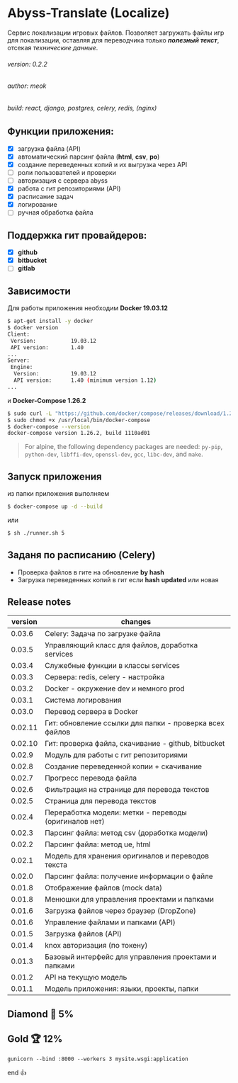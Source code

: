 # Abyss-Translate (Localize)

Сервис локализации игровых файлов. Позволяет загружать
файлы игр для локализации, оставляя для переводчика только
**_полезный текст_**, отсекая _технические данные_.

###### version: 0.2.2

###### author: meok

###### build: react, django, postgres, celery, redis, (nginx)

## Функции приложения:

- [x] загрузка файла (API)
- [x] автоматический парсинг файла (**html**, **csv**, **po**)
- [x] создание переведенных копий и их выгрузка через API
- [ ] роли пользователей и проверки
- [ ] авторизация с сервера abyss
- [x] работа с гит репозиториями (API)
- [x] расписание задач
- [x] логирование
- [ ] ручная обработка файла

## Поддержка гит провайдеров:

- [x] **github**
- [x] **bitbucket**
- [ ] **gitlab**

## Зависимости

Для работы приложения необходим **Docker 19.03.12**

```sh
$ apt-get install -y docker
$ docker version
Client:
 Version:           19.03.12
 API version:       1.40
...
Server:
 Engine:
  Version:          19.03.12
  API version:      1.40 (minimum version 1.12)
...
```

и **Docker-Compose 1.26.2**

```sh
$ sudo curl -L "https://github.com/docker/compose/releases/download/1.26.2/docker-compose-$(uname -s)-$(uname -m)" -o /usr/local/bin/docker-compose
$ sudo chmod +x /usr/local/bin/docker-compose
$ docker-compose --version
docker-compose version 1.26.2, build 1110ad01
```

> For alpine, the following dependency packages are needed:
> `py-pip`, `python-dev`, `libffi-dev`, `openssl-dev`, `gcc`, `libc-dev`, and `make`.

## Запуск приложения

из папки приложения выполняем

```sh
$ docker-compose up -d --build
```

или

```sh
$ sh ./runner.sh 5
```

## Заданя по расписанию (Celery)

- Проверка файлов в гите на обновление **by hash**
- Загрузка переведенных копий в гит если **hash updated** или новая

## Release notes

| version | changes                                                 |
| ------- | ------------------------------------------------------- |
| 0.03.6  | Celery: Задача по загрузке файла                        |
| 0.03.5  | Управляющий класс для файлов, доработка services        |
| 0.03.4  | Служебные функции в классы services                     |
| 0.03.3  | Сервера: redis, celery - настройка                      |
| 0.03.2  | Docker - окружение dev и немного prod                   |
| 0.03.1  | Система логирования                                     |
| 0.03.0  | Перевод сервера в Docker                                |
| 0.02.11 | Гит: обновление ссылки для папки - проверка всех файлов |
| 0.02.10 | Гит: проверка файла, скачивание - github, bitbucket     |
| 0.02.9  | Модуль для работы с гит репозиториями                   |
| 0.02.8  | Создание переведенной копии + скачивание                |
| 0.02.7  | Прогресс перевода файла                                 |
| 0.02.6  | Фильтрация на странице для перевода текстов             |
| 0.02.5  | Страница для перевода текстов                           |
| 0.02.4  | Переработка модели: метки - переводы (оригиналов нет)   |
| 0.02.3  | Парсинг файла: метод csv (доработка модели)             |
| 0.02.2  | Парсинг файла: метод ue, html                           |
| 0.02.1  | Модель для хранения оригиналов и переводов текста       |
| 0.02.0  | Парсинг файла: получение информации о файле             |
| 0.01.8  | Отображение файлов (mock data)                          |
| 0.01.8  | Менюшки для управления проектами и папками              |
| 0.01.6  | Загрузка файлов через браузер (DropZone)                |
| 0.01.6  | Управление файлами и папками (API)                      |
| 0.01.5  | Загрузка файлов (API)                                   |
| 0.01.4  | knox авторизация (по токену)                            |
| 0.01.3  | Базовый интерфейс для управления проектами и папками    |
| 0.01.2  | API на текущую модель                                   |
| 0.01.1  | Модель приложения: языки, проекты, папки                |

## Diamond 💎 5%

## Gold 🏆 12%

`gunicorn --bind :8000 --workers 3 mysite.wsgi:application`

end :+1:
